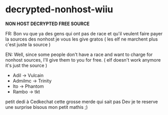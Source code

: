# decrypted-nonhost-wiiu
**NON HOST DECRYPTED FREE SOURCE**

FR:
Bon vu que ya des gens qui ont pas de race et qu'il veulent faire payer la sources des nonhost je vous les give gratos
( les elf ne marchent plus c'est juste la source )

EN:
Well, since some people don't have a race and want to charge for nonhost sources, I'll give them to you for free.
( elf doesn't work anymore it's just the source )

- Adil -> Vulcain
- Admilmc -> Trinity
- lto -> Phantom
- Rambo -> tkt


petit dedi à Cedkechat cette grosse merde qui sait pas Dev
je te reserve une surprise
bisous mon petit mathis ;)
